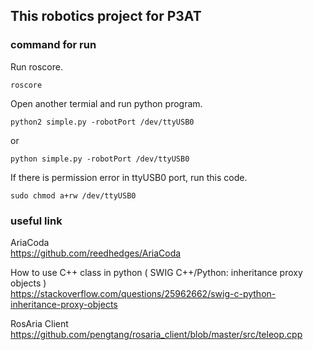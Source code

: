## This robotics project for P3AT

### command for run
Run roscore.
```
roscore
```
Open another termial and run python program.
```
python2 simple.py -robotPort /dev/ttyUSB0
```
or
```
python simple.py -robotPort /dev/ttyUSB0
```

If there is permission error in ttyUSB0 port, run this code.
```
sudo chmod a+rw /dev/ttyUSB0
```

### useful link
AriaCoda  
https://github.com/reedhedges/AriaCoda

How to use C++ class in python ( SWIG C++/Python: inheritance proxy objects )  
https://stackoverflow.com/questions/25962662/swig-c-python-inheritance-proxy-objects

RosAria Client  
https://github.com/pengtang/rosaria_client/blob/master/src/teleop.cpp
